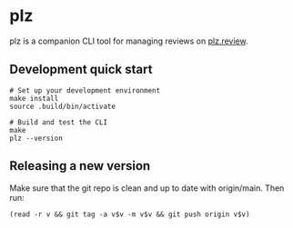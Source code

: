 # plz

plz is a companion CLI tool for managing reviews on [plz.review](https://plz.review).

## Development quick start

```
# Set up your development environment
make install
source .build/bin/activate

# Build and test the CLI
make
plz --version
```

## Releasing a new version

Make sure that the git repo is clean and up to date with origin/main. Then run:

```
(read -r v && git tag -a v$v -m v$v && git push origin v$v)
```
